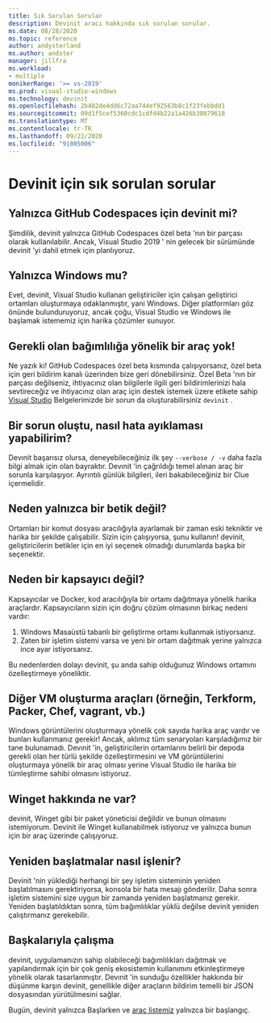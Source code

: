 ```yaml
---
title: Sık Sorulan Sorular
description: Devinit aracı hakkında sık sorulan sorular.
ms.date: 08/28/2020
ms.topic: reference
author: andysterland
ms.author: andster
manager: jillfra
ms.workload:
- multiple
monikerRange: '>= vs-2019'
ms.prod: visual-studio-windows
ms.technology: devinit
ms.openlocfilehash: 2b482de4dd6c72aa744ef92563b8c1f23febbdd1
ms.sourcegitcommit: 09d1f5cef5360cdc1cdfd4b22a1a426b38079618
ms.translationtype: MT
ms.contentlocale: tr-TR
ms.lasthandoff: 09/22/2020
ms.locfileid: "91005006"
---
```

# <a name="frequently-asked-questions-for-devinit"></a>Devinit için sık sorulan sorular

## <a name="is-devinit-just-for-github-codespaces"></a>Yalnızca GitHub Codespaces için devinit mi?

Şimdilik, devinit yalnızca GitHub Codespaces özel beta 'nın bir parçası olarak kullanılabilir. Ancak, Visual Studio 2019 ' nin gelecek bir sürümünde devinit 'yi dahil etmek için planlıyoruz.

## <a name="is-it-windows-only"></a>Yalnızca Windows mu?
Evet, devinit, Visual Studio kullanan geliştiriciler için çalışan geliştirici ortamları oluşturmaya odaklanmıştır, yani Windows. Diğer platformları göz önünde bulunduruyoruz, ancak çoğu, Visual Studio ve Windows ile başlamak istememiz için harika çözümler sunuyor.

## <a name="theres-no-tool-for-the-dependency-i-need"></a>Gerekli olan bağımlılığa yönelik bir araç yok!

Ne yazık ki! GitHub Codespaces özel beta kısmında çalışıyorsanız, özel beta için geri bildirim kanalı üzerinden bize geri dönebilirsiniz. Özel Beta 'nın bir parçası değilseniz, ihtiyacınız olan bilgilerle ilgili geri bildirimlerinizi hala sevtireceğiz ve ihtiyacınız olan araç için destek istemek üzere etikete sahip [Visual Studio](https://github.com/MicrosoftDocs/visualstudio-docs/) Belgelerimizde bir sorun da oluşturabilirsiniz `devinit` .

## <a name="something-went-wrong-how-do-i-debug"></a>Bir sorun oluştu, nasıl hata ayıklaması yapabilirim?

Devınit başarısız olursa, deneyebileceğiniz ilk şey `--verbose / -v` daha fazla bilgi almak için olan bayraktır. Devınit 'in çağrıldığı temel alınan araç bir sorunla karşılaşıyor. Ayrıntılı günlük bilgileri, ileri bakabileceğiniz bir Clue içermelidir.

## <a name="why-not-just-a-script"></a>Neden yalnızca bir betik değil?

Ortamları bir komut dosyası aracılığıyla ayarlamak bir zaman eski tekniktir ve harika bir şekilde çalışabilir. Sizin için çalışıyorsa, şunu kullanın! devinit, geliştiricilerin betikler için en iyi seçenek olmadığı durumlarda başka bir seçenektir.

## <a name="why-not-a-container"></a>Neden bir kapsayıcı değil?

Kapsayıcılar ve Docker, kod aracılığıyla bir ortamı dağıtmaya yönelik harika araçlardır. Kapsayıcıların sizin için doğru çözüm olmasının birkaç nedeni vardır:

1. Windows Masaüstü tabanlı bir geliştirme ortamı kullanmak istiyorsanız.
1. Zaten bir işletim sistemi varsa ve yeni bir ortam dağıtmak yerine yalnızca ince ayar istiyorsanız.

Bu nedenlerden dolayı devinit, şu anda sahip olduğunuz Windows ortamını özelleştirmeye yöneliktir.

## <a name="what-about-other-vm-creation-tools-for-example-terraform-packer-chef-vagrant-etc"></a>Diğer VM oluşturma araçları (örneğin, Terkform, Packer, Chef, vagrant, vb.)

Windows görüntülerini oluşturmaya yönelik çok sayıda harika araç vardır ve bunları kullanmanız gerekir! Ancak, aklımız tüm senaryoları karşıladığımız bir tane bulunamadı. Devınit 'in, geliştiricilerin ortamlarını belirli bir depoda gerekli olan her türlü şekilde özelleştirmesini ve VM görüntülerini oluşturmaya yönelik bir araç olması yerine Visual Studio ile harika bir tümleştirme sahibi olmasını istiyoruz.

## <a name="what-about-winget"></a>Winget hakkında ne var?

devinit, Winget gibi bir paket yöneticisi değildir ve bunun olmasını istemiyorum. Devinit ile Winget kullanabilmek istiyoruz ve yalnızca bunun için bir araç üzerinde çalışıyoruz.

## <a name="how-are-restarts-handled"></a>Yeniden başlatmalar nasıl işlenir?

Devinit 'nin yüklediği herhangi bir şey işletim sisteminin yeniden başlatılmasını gerektiriyorsa, konsola bir hata mesajı gönderilir. Daha sonra işletim sistemini size uygun bir zamanda yeniden başlatmanız gerekir. Yeniden başlatıldıktan sonra, tüm bağımlılıklar yüklü değilse devinit yeniden çalıştırmanız gerekebilir.

## <a name="working-with-others"></a>Başkalarıyla çalışma

devinit, uygulamanızın sahip olabileceği bağımlılıkları dağıtmak ve yapılandırmak için bir çok geniş ekosistemin kullanımını etkinleştirmeye yönelik olarak tasarlanmıştır. Devınit 'in sunduğu özellikler hakkında bir düşünme karşın devinit, genellikle diğer araçların bildirim temelli bir JSON dosyasından yürütülmesini sağlar.

Bugün, devinit yalnızca Başlarken ve [araç listemiz](devinit-tool-list.md) yalnızca bir başlangıç.
